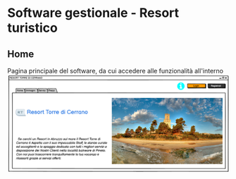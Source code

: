 # Software gestionale - Resort turistico


## Home
Pagina principale del software, da cui accedere alle funzionalità all'interno
![alt text](https://github.com/AndreaCiv/ProgettoIngegneriaDelSoftware/blob/main/Mock_up/mock-up-home.png)
